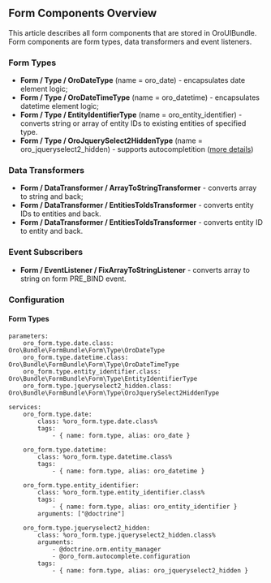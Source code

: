 Form Components Overview
------------------------

This article describes all form components that are stored in OroUIBundle.
Form components are form types, data transformers and event listeners.

### Form Types

* **Form / Type / OroDateType** (name = oro_date) - encapsulates date element logic;
* **Form / Type / OroDateTimeType** (name = oro_datetime) - encapsulates datetime element logic;
* **Form / Type / EntityIdentifierType** (name = oro_entity_identifier) - converts string or array of entity IDs to existing entities of specified type.
* **Form / Type / OroJquerySelect2HiddenType** (name = oro_jqueryselect2_hidden) - supports autocompletition ([more details](./autocomplete_form_type.md))

### Data Transformers

* **Form / DataTransformer / ArrayToStringTransformer** - converts array to string and back;
* **Form / DataTransformer / EntitiesToIdsTransformer** - converts entity IDs to entities and back.
* **Form / DataTransformer / EntitiesToIdsTransformer** - converts entity ID to entity and back.


### Event Subscribers

* **Form / EventListener / FixArrayToStringListener** - converts array to string on form PRE_BIND event.


### Configuration

#### Form Types

```
parameters:
    oro_form.type.date.class:              Oro\Bundle\FormBundle\Form\Type\OroDateType
    oro_form.type.datetime.class:          Oro\Bundle\FormBundle\Form\Type\OroDateTimeType
    oro_form.type.entity_identifier.class: Oro\Bundle\FormBundle\Form\Type\EntityIdentifierType
    oro_form.type.jqueryselect2_hidden.class: Oro\Bundle\FormBundle\Form\Type\OroJquerySelect2HiddenType

services:
    oro_form.type.date:
        class: %oro_form.type.date.class%
        tags:
            - { name: form.type, alias: oro_date }

    oro_form.type.datetime:
        class: %oro_form.type.datetime.class%
        tags:
            - { name: form.type, alias: oro_datetime }

    oro_form.type.entity_identifier:
        class: %oro_form.type.entity_identifier.class%
        tags:
            - { name: form.type, alias: oro_entity_identifier }
        arguments: ["@doctrine"]

    oro_form.type.jqueryselect2_hidden:
        class: %oro_form.type.jqueryselect2_hidden.class%
        arguments:
            - @doctrine.orm.entity_manager
            - @oro_form.autocomplete.configuration
        tags:
            - { name: form.type, alias: oro_jqueryselect2_hidden }
```
